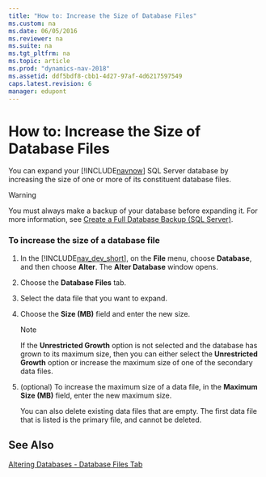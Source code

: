 ```yaml
---
title: "How to: Increase the Size of Database Files"
ms.custom: na
ms.date: 06/05/2016
ms.reviewer: na
ms.suite: na
ms.tgt_pltfrm: na
ms.topic: article
ms.prod: "dynamics-nav-2018"
ms.assetid: ddf5bdf8-cbb1-4d27-97af-4d6217597549
caps.latest.revision: 6
manager: edupont
---
```

# How to: Increase the Size of Database Files
You can expand your [!INCLUDE[navnow](includes/navnow_md.md)] SQL Server database by increasing the size of one or more of its constituent database files.  
  
> [!WARNING]  
>  You must always make a backup of your database before expanding it. For more information, see [Create a Full Database Backup \(SQL Server\)](http://go.microsoft.com/fwlink/?LinkID=296465).  
  
### To increase the size of a database file  
  
1. In the [!INCLUDE[nav_dev_short](includes/nav_dev_short_md.md)], on the **File** menu, choose **Database**, and then choose **Alter**. The **Alter Database** window opens.  
  
2. Choose the **Database Files** tab.  
  
3. Select the data file that you want to expand.  
  
4. Choose the **Size \(MB\)** field and enter the new size.  
  
   > [!NOTE]  
   >  If the **Unrestricted Growth** option is not selected and the database has grown to its maximum size, then you can either select the **Unrestricted Growth** option or increase the maximum size of one of the secondary data files.  
  
5. \(optional\) To increase the maximum size of a data file, in the **Maximum Size \(MB\)** field, enter the new maximum size.  
  
   You can also delete existing data files that are empty. The first data file that is listed is the primary file, and cannot be deleted.  
  
## See Also  
 [Altering Databases - Database Files Tab](Altering-Databases---Database-Files-Tab.md)